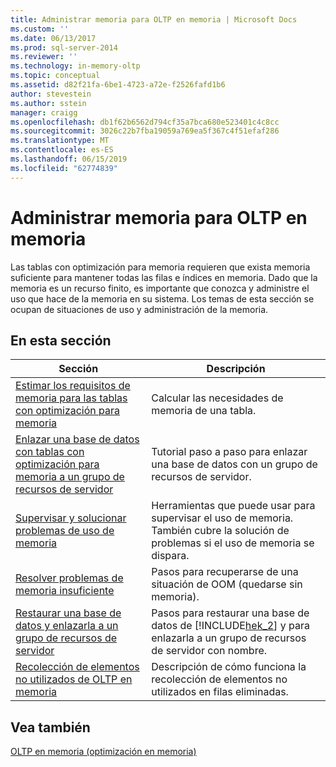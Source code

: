 ```yaml
---
title: Administrar memoria para OLTP en memoria | Microsoft Docs
ms.custom: ''
ms.date: 06/13/2017
ms.prod: sql-server-2014
ms.reviewer: ''
ms.technology: in-memory-oltp
ms.topic: conceptual
ms.assetid: d82f21fa-6be1-4723-a72e-f2526fafd1b6
author: stevestein
ms.author: sstein
manager: craigg
ms.openlocfilehash: db1f62b6562d794cf35a7bca680e523401c4c8cc
ms.sourcegitcommit: 3026c22b7fba19059a769ea5f367c4f51efaf286
ms.translationtype: MT
ms.contentlocale: es-ES
ms.lasthandoff: 06/15/2019
ms.locfileid: "62774839"
---
```

# <a name="managing-memory-for-in-memory-oltp"></a>Administrar memoria para OLTP en memoria
  Las tablas con optimización para memoria requieren que exista memoria suficiente para mantener todas las filas e índices en memoria. Dado que la memoria es un recurso finito, es importante que conozca y administre el uso que hace de la memoria en su sistema. Los temas de esta sección se ocupan de situaciones de uso y administración de la memoria.  
  
## <a name="in-this-section"></a>En esta sección  
  
|Sección|Descripción|  
|-------------|-----------------|  
|[Estimar los requisitos de memoria para las tablas con optimización para memoria](../relational-databases/in-memory-oltp/memory-optimized-tables.md)|Calcular las necesidades de memoria de una tabla.|  
|[Enlazar una base de datos con tablas con optimización para memoria a un grupo de recursos de servidor](../relational-databases/in-memory-oltp/bind-a-database-with-memory-optimized-tables-to-a-resource-pool.md)|Tutorial paso a paso para enlazar una base de datos con un grupo de recursos de servidor.|  
|[Supervisar y solucionar problemas de uso de memoria](../relational-databases/in-memory-oltp/monitor-and-troubleshoot-memory-usage.md)|Herramientas que puede usar para supervisar el uso de memoria. También cubre la solución de problemas si el uso de memoria se dispara.|  
|[Resolver problemas de memoria insuficiente](../relational-databases/in-memory-oltp/resolve-out-of-memory-issues.md)|Pasos para recuperarse de una situación de OOM (quedarse sin memoria).|  
|[Restaurar una base de datos y enlazarla a un grupo de recursos de servidor](../relational-databases/in-memory-oltp/restore-a-database-and-bind-it-to-a-resource-pool.md)|Pasos para restaurar una base de datos de [!INCLUDE[hek_2](../includes/hek-2-md.md)] y para enlazarla a un grupo de recursos de servidor con nombre.|  
|[Recolección de elementos no utilizados de OLTP en memoria](../relational-databases/in-memory-oltp/in-memory-oltp-garbage-collection.md)|Descripción de cómo funciona la recolección de elementos no utilizados en filas eliminadas.|  
  
## <a name="see-also"></a>Vea también  
 [OLTP en memoria &#40;optimización en memoria&#41;](../relational-databases/in-memory-oltp/in-memory-oltp-in-memory-optimization.md)  
  
  
